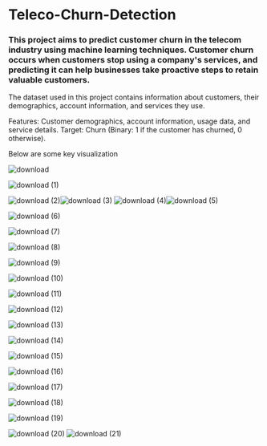# Teleco-Churn-Detection

### This project aims to predict customer churn in the telecom industry using machine learning techniques. Customer churn occurs when customers stop using a company's services, and predicting it can help businesses take proactive steps to retain valuable customers.

The dataset used in this project contains information about customers, their demographics, account information, and services they use.

Features: Customer demographics, account information, usage data, and service details.
Target: Churn (Binary: 1 if the customer has churned, 0 otherwise).

Below are some key visualization

![download](https://github.com/user-attachments/assets/e0224cc4-d03d-4ee1-a6b0-52a95d99b386)


![download (1)](https://github.com/user-attachments/assets/dbab15f5-24b4-4303-9939-88dfc772c9ea)


![download (2)](https://github.com/user-attachments/assets/0b4145c0-8fd4-4761-b1fe-4b0b376606da)![download (3)](https://github.com/user-attachments/assets/8829db45-92c8-4ea9-bab0-462a262830d2)
![download (4)](https://github.com/user-attachments/assets/b38e5925-7ab3-4bb3-a1d7-4d10c27e7f7b)![download (5)](https://github.com/user-attachments/assets/f441e15b-67c6-4984-846b-5cb655741294)



![download (6)](https://github.com/user-attachments/assets/6ab8c8fe-28ce-4ae1-b442-338186afc70d)

![download (7)](https://github.com/user-attachments/assets/190de18e-409e-4ec7-a4e4-ce821cf57b10)

![download (8)](https://github.com/user-attachments/assets/80fd54d4-cc6b-4c89-b602-43884e9c8f85)

![download (9)](https://github.com/user-attachments/assets/56afa97c-2bb4-45f0-b74d-37d7687cf82d)

![download (10)](https://github.com/user-attachments/assets/0dfa63b3-8b65-4cc6-aae8-1ff8d3148c20)

![download (11)](https://github.com/user-attachments/assets/c9c8e20f-7f5a-45ac-aed4-8286b791822f)

![download (12)](https://github.com/user-attachments/assets/af39f1b8-110f-4cc3-94e8-53992c0c1d6a)

![download (13)](https://github.com/user-attachments/assets/23dd764c-dee9-4bb2-9e83-b608e6c8a0e6)

![download (14)](https://github.com/user-attachments/assets/66a79ec7-c9a9-4aaf-b22d-a815e50a6578)

![download (15)](https://github.com/user-attachments/assets/12f328f9-3977-4257-938f-def15627ed33)

![download (16)](https://github.com/user-attachments/assets/6dd7011d-13b0-4a3a-aebc-121ef0acae86)

![download (17)](https://github.com/user-attachments/assets/8416e5ed-eded-4cf5-ad1f-e0c666f308a2)

![download (18)](https://github.com/user-attachments/assets/47cc5206-839b-4608-93b5-98c518af81d3)

![download (19)](https://github.com/user-attachments/assets/12615954-edb9-4451-857a-af6bac2ffba1)


![download (20)](https://github.com/user-attachments/assets/3ab3f671-3bb5-43e8-b27a-dd3b28282073)
![download (21)](https://github.com/user-attachments/assets/cdd3f3e5-9321-465d-aa65-ae4f27f204b9)
